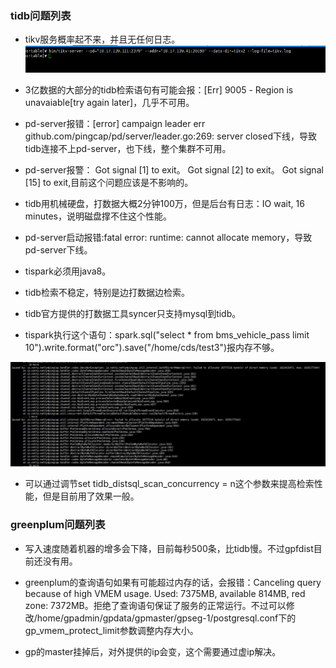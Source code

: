 ### tidb问题列表

* tikv服务概率起不来，并且无任何日志。
![](./images/tikv.bmp)

* 3亿数据的大部分的tidb检索语句有可能会报：[Err] 9005 - Region is unavaiable[try again later]，几乎不可用。

* pd-server报错：[error] campaign leader err github.com/pingcap/pd/server/leader.go:269: server closed下线，导致tidb连接不上pd-server，也下线，整个集群不可用。

* pd-server报警： Got signal [1] to exit。 Got signal [2] to exit。 Got signal [15] to exit,目前这个问题应该是不影响的。

* tidb用机械硬盘，打数据大概2分钟100万，但是后台有日志：IO wait, 16 minutes，说明磁盘撑不住这个性能。

* pd-server启动报错:fatal error: runtime: cannot allocate memory，导致pd-server下线。

* tispark必须用java8。

* tidb检索不稳定，特别是边打数据边检索。

* tidb官方提供的打数据工具syncer只支持mysql到tidb。

* tispark执行这个语句：spark.sql("select * from bms_vehicle_pass limit 10").write.format("orc").save("/home/cds/test3")报内存不够。

![](./images/tispark.bmp)

* 可以通过调节set tidb_distsql_scan_concurrency = n这个参数来提高检索性能，但是目前用了效果一般。

### greenplum问题列表

* 写入速度随着机器的增多会下降，目前每秒500条，比tidb慢。不过gpfdist目前还没有用。

* greenplum的查询语句如果有可能超过内存的话，会报错：Canceling query because of high VMEM usage. Used: 7375MB, available 814MB, red zone: 7372MB。拒绝了查询语句保证了服务的正常运行。不过可以修改/home/gpadmin/gpdata/gpmaster/gpseg-1/postgresql.conf下的gp_vmem_protect_limit参数调整内存大小。

* gp的master挂掉后，对外提供的ip会变，这个需要通过虚ip解决。
